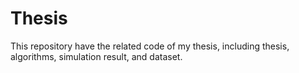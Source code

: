 # Thesis
This repository have the related code of my thesis, including thesis, algorithms, simulation result, and dataset.  
